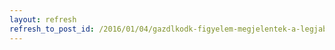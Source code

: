 ```yaml
---
layout: refresh
refresh_to_post_id: /2016/01/04/gazdlkodk-figyelem-megjelentek-a-legjabb-fejlesztst-tmogat-kirsok
---
```

